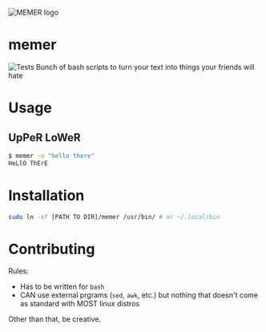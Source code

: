![MEMER logo](images/logo.png)

# memer
![Tests](https://github.com/iwishiwasaneagle/memer/workflows/Tests/badge.svg)
Bunch of bash scripts to turn your text into things your friends will hate

# Usage
## UpPeR LoWeR 
```bash
$ memer -u "hello there"
HeLlO ThErE
```

# Installation

```bash
sudo ln -sf [PATH TO DIR]/memer /usr/bin/ # or ~/.local/bin
```

# Contributing

Rules:
  - Has to be written for `bash`
  - CAN use external prgrams (`sed`, `awk`, etc.) but nothing that doesn't come as standard with MOST linux distros
  
Other than that, be creative.
